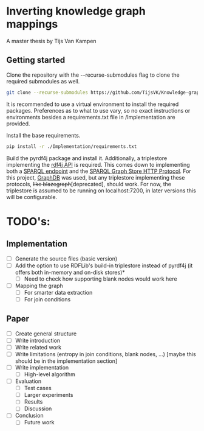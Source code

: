# Inverting knowledge graph mappings

A master thesis by Tijs Van Kampen

## Getting started

Clone the repository with the --recurse-submodules flag to clone the required submodules as well.

```bash
git clone --recurse-submodules https://github.com/TijsVK/Knowledge-graphs-inversion
```

It is recommended to use a virtual environment to install the required packages. Preferences as to what to use vary, so no exact instructions or environments besides a requirements.txt file in /Implementation are provided.

Install the base requirements.

```bash
pip install -r ./Implementation/requirements.txt
```

Build the pyrdf4j package and install it. Additionally, a triplestore implementing the [rdf4j API](https://rdf4j.org/documentation/reference/rest-api/) is required. This comes down to implementing both a [SPARQL endpoint](https://www.w3.org/TR/sparql11-protocol/) and the [SPARQL Graph Store HTTP Protocol](https://www.w3.org/TR/sparql11-http-rdf-update/). For this project, [GraphDB](https://graphdb.ontotext.com/) was used, but any triplestore implementing these protocols, ~~like blazegraph~~[deprecated], should work. For now, the triplestore is assumed to be running on localhost:7200, in later versions this will be configurable.


# TODO's:
## Implementation
- [ ] Generate the source files (basic version)
- [ ] Add the option to use RDFLib's build-in triplestore instead of pyrdf4j (it offers both in-memory and on-disk stores)*
  - [ ] Need to check how supporting blank nodes would work here
- [ ] Mapping the graph 
  - [ ] For smarter data extraction
  - [ ] For join conditions

## Paper
- [ ] Create general structure
- [ ] Write introduction
- [ ] Write related work
- [ ] Write limitations (entropy in join conditions, blank nodes, ...) [maybe this should be in the implementation section]
- [ ] Write implementation
  - [ ] High-level algorithm
- [ ] Evaluation
  - [ ] Test cases
  - [ ] Larger experiments
  - [ ] Results
  - [ ] Discussion
- [ ] Conclusion
  - [ ] Future work